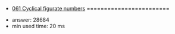 + [061 Cyclical figurate numbers](http://projecteuler.net/problem=61)
========================

- answer: 28684 
- min used time: 20 ms

